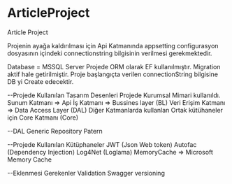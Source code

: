 # ArticleProject
Article Project

Projenin ayağa kaldırılması için Api Katmanında appsetting configurasyon dosyasının içindeki connectionstring bilgisinin verilmesi gerekmektedir.

Database = MSSQL Server
Projede ORM olarak EF kullanılmıştır.
Migration aktif hale getirilmiştir.
Proje başlangıçta verilen connectionString bilgisine DB yi Create edecektir.

--Projede Kullanılan Tasarım Desenleri
Projede Kurumsal Mimari kullanıldı.
Sunum Katmanı => Api 
İş Katmanı => Bussines layer (BL)
Veri Erişim Katmanı => Data Access Layer (DAL)
Diğer Katmanlarda kullanlan Ortak kütühaneler için Core Katmanı (Core)

--DAL
  Generic Repository Patern 

--Projede Kullanılan Kütüphaneler
JWT (Json Web token) 
Autofac (Dependency Injection)
Log4Net (Loglama)
MemoryCache => Microsoft Memory Cache

--Eklenmesi Gerekenler
Validation
Swagger 
versioning




